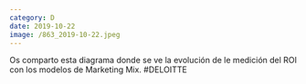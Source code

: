 ```yaml
--- 
category: D 
date: 2019-10-22 
image: /863_2019-10-22.jpeg 
--- 
```


Os comparto esta diagrama donde se ve la evolución de le medición del ROI con los modelos de Marketing Mix. #DELOITTE